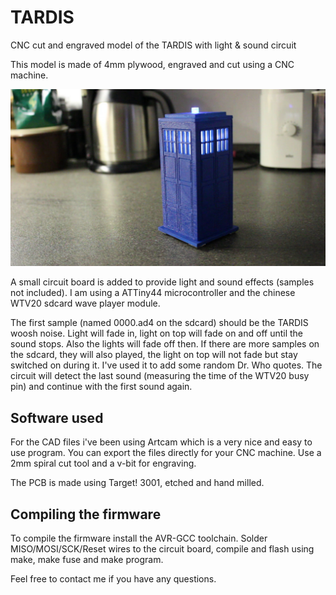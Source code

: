 # TARDIS

CNC cut and engraved model of the TARDIS with light & sound circuit

This model is made of 4mm plywood, engraved and cut using a CNC machine.

![](./pictures/Tardis.jpg)

A small circuit board is added to provide light and sound effects (samples not included).
I am using a ATTiny44 microcontroller and the chinese WTV20 sdcard wave player module.

The first sample (named 0000.ad4 on the sdcard) should be the TARDIS woosh noise.
Light will fade in, light on top will fade on and off until the sound stops. Also the lights will fade off then.
If there are more samples on the sdcard, they will also played, the light on top will not fade but stay switched on during it.
I've used it to add some random Dr. Who quotes. 
The circuit will detect the last sound (measuring the time of the WTV20 busy pin) and continue with the first sound again.

## Software used

For the CAD files i've been using Artcam which is a very nice and easy to use program.
You can export the files directly for your CNC machine. Use a 2mm spiral cut tool and a v-bit for engraving.

The PCB is made using Target! 3001, etched and hand milled.

## Compiling the firmware

To compile the firmware install the AVR-GCC toolchain. Solder MISO/MOSI/SCK/Reset wires to the circuit board, compile and flash using make, make fuse and make program.


Feel free to contact me if you have any questions.
